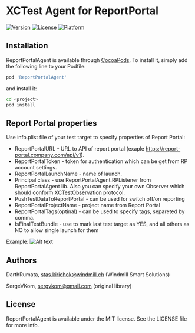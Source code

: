 # XCTest Agent for ReportPortal


[![Version](https://img.shields.io/cocoapods/v/ReportPortalAgent.svg?style=flat)](http://cocoapods.org/pods/ReportPortalAgent)
[![License](https://img.shields.io/cocoapods/l/ReportPortalAgent.svg?style=flat)](http://cocoapods.org/pods/ReportPortalAgent)
[![Platform](https://img.shields.io/cocoapods/p/ReportPortalAgent.svg?style=flat)](http://cocoapods.org/pods/ReportPortalAgent)

## Installation

ReportPortalAgent is available through [CocoaPods](http://cocoapods.org). To install
it, simply add the following line to your Podfile:

```ruby
pod 'ReportPortalAgent'
```
and install it:
```bash
cd <project>
pod install
```

## Report Portal properties

Use info.plist file of your test target to specify properties of Report Portal:

* ReportPortalURL - URL to API of report portal (exaple https://report-portal.company.com/api/v1).
* ReportPortalToken - token for authentication which can be get from RP account settings.
* ReportPortalLaunchName - name of launch.
* Principal class - use ReportPortalAgent.RPListener from ReportPortalAgent lib. Also you can specify your own Observer which should conform [XCTestObservation](https://developer.apple.com/documentation/xctest/xctestobservation) protocol.
* PushTestDataToReportPortal - can be used for switch off/on reporting
* ReportPortalProjectName - project name from Report Portal
* ReportPortalTags(optinal) - can be used to specify tags, separeted by comma.
* IsFinalTestBundle - use to mark last test target as YES, and all others as NO to allow single launch for them

Example:
![Alt text](https://github.com/Windmill-Smart-Solutions/ReportPortalAgent/blob/master/Screen%20Shot.png)

## Authors

DarthRumata, stas.kirichok@windmill.ch (Windmill Smart Solutions)

SergeVKom, sergvkom@gmail.com (original library)

## License

ReportPortalAgent is available under the MIT license. See the LICENSE file for more info.
